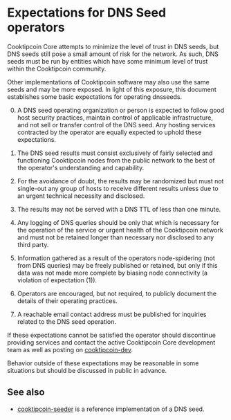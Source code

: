 Expectations for DNS Seed operators
====================================

Cooktipcoin Core attempts to minimize the level of trust in DNS seeds,
but DNS seeds still pose a small amount of risk for the network.
As such, DNS seeds must be run by entities which have some minimum
level of trust within the Cooktipcoin community.

Other implementations of Cooktipcoin software may also use the same
seeds and may be more exposed. In light of this exposure, this
document establishes some basic expectations for operating dnsseeds.

0. A DNS seed operating organization or person is expected to follow good
host security practices, maintain control of applicable infrastructure,
and not sell or transfer control of the DNS seed. Any hosting services
contracted by the operator are equally expected to uphold these expectations.

1. The DNS seed results must consist exclusively of fairly selected and
functioning Cooktipcoin nodes from the public network to the best of the
operator's understanding and capability.

2. For the avoidance of doubt, the results may be randomized but must not
single-out any group of hosts to receive different results unless due to an
urgent technical necessity and disclosed.

3. The results may not be served with a DNS TTL of less than one minute.

4. Any logging of DNS queries should be only that which is necessary
for the operation of the service or urgent health of the Cooktipcoin
network and must not be retained longer than necessary nor disclosed
to any third party.

5. Information gathered as a result of the operators node-spidering
(not from DNS queries) may be freely published or retained, but only
if this data was not made more complete by biasing node connectivity
(a violation of expectation (1)).

6. Operators are encouraged, but not required, to publicly document the
details of their operating practices.

7. A reachable email contact address must be published for inquiries
related to the DNS seed operation.

If these expectations cannot be satisfied the operator should
discontinue providing services and contact the active Cooktipcoin
Core development team as well as posting on
[cooktipcoin-dev](https://groups.google.com/forum/#!forum/cooktipcoin-dev).

Behavior outside of these expectations may be reasonable in some
situations but should be discussed in public in advance.

See also
----------
- [cooktipcoin-seeder](https://github.com/pooler/cooktipcoin-seeder) is a reference implementation of a DNS seed.
